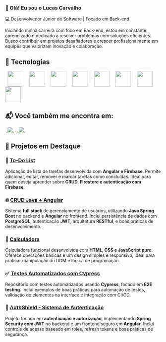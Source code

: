 ### 👋 Olá! Eu sou o Lucas Carvalho
💻 Desenvolvedor Júnior de Software | Focado em Back-end 

Iniciando minha carreira com foco em Back-end, estou em constante aprendizado e dedicado a resolver problemas com soluções eficientes. Busco contribuir em projetos desafiadores e crescer profissionalmente em equipes que valorizam inovação e colaboração.

## 🚀 Tecnologias  

<div style="display: flex; flex-wrap: wrap; align-items: center;">
  &nbsp;&nbsp;<img width='50' height='50' src="https://cdn.jsdelivr.net/gh/devicons/devicon/icons/python/python-original.svg" />&nbsp;&nbsp;
  &nbsp;&nbsp;<img width='50' height='50' src="https://cdn.jsdelivr.net/gh/devicons/devicon/icons/java/java-original.svg" />&nbsp;&nbsp;
  &nbsp;&nbsp;<img width='50' height='50' src="https://cdn.jsdelivr.net/gh/devicons/devicon/icons/spring/spring-original.svg" />&nbsp;&nbsp;
  &nbsp;&nbsp;<img width='50' height='50' src="https://cdn.jsdelivr.net/gh/devicons/devicon/icons/postgresql/postgresql-original.svg" />&nbsp;&nbsp;
  &nbsp;&nbsp;<img width='50' height='50' src="https://cdn.jsdelivr.net/gh/devicons/devicon/icons/typescript/typescript-original.svg" />&nbsp;&nbsp;
  &nbsp;&nbsp;<img width='50' height='50' src="https://cdn.jsdelivr.net/gh/devicons/devicon/icons/angularjs/angularjs-original.svg" />&nbsp;&nbsp;
  &nbsp;&nbsp;<img width='50' height='50' src="https://cdn.jsdelivr.net/gh/devicons/devicon/icons/git/git-original.svg" />&nbsp;&nbsp;
  &nbsp;&nbsp;<img width='50' height='50' src="https://cdn.jsdelivr.net/gh/devicons/devicon/icons/docker/docker-original.svg" />&nbsp;&nbsp;
</div>


## 📬 Você também me encontra em:  

&nbsp;<a href="https://www.linkedin.com/in/lucascarvalho-dev/" target="_blank">
  <img src="https://img.shields.io/badge/LinkedIn-%230077B5.svg?style=for-the-badge&logo=linkedin&logoColor=white">
</a>&nbsp;
&nbsp;<a href="https://www.linkedin.com/in/lucascarvalho-dev/" target="_blank">
  <img src="https://img.shields.io/badge/Instagram-%23E4405F.svg?style=for-the-badge&logo=Instagram&logoColor=white">
</a>&nbsp;


## 📌 Projetos em Destaque  

### 📝 [To-Do List](https://github.com/LucasCarvalhoo/todo-list)  
Aplicação de lista de tarefas desenvolvida com **Angular e Firebase**. Permite adicionar, editar, remover e marcar tarefas como concluídas. Ideal para quem deseja aprender sobre **CRUD, Firestore e autenticação com Firebase**.  

### 🔥 [CRUD Java + Angular](https://github.com/LucasCarvalhoo/crud-java-angular)  
Sistema **full stack** de gerenciamento de usuários, utilizando **Java Spring Boot** no backend e **Angular** no frontend. Inclui persistência de dados com **PostgreSQL**, autenticação **JWT**, arquitetura **RESTful**, e boas práticas de desenvolvimento.  

### 🔢 [Calculadora](https://github.com/LucasCarvalhoo/Calculadora)  
Calculadora funcional desenvolvida com **HTML, CSS e JavaScript puro**. Oferece operações básicas e um design simples e responsivo, ideal para praticar manipulação do DOM e lógica de programação.   

### ✅ [Testes Automatizados com Cypress](https://github.com/LucasCarvalhoo/cypress-basico-v2)  
Repositório com testes automatizados usando **Cypress**, focado em **E2E testing**. Inclui exemplos de boas práticas para automação de testes, validação de elementos na interface e integração com CI/CD.  

### 🔐 [AuthShield - Sistema de Autenticação](https://github.com/LucasCarvalhoo/AuthShield)  
Projeto focado em **autenticação e autorização**, implementando **Spring Security com JWT** no backend e um frontend seguro em **Angular**. Inclui controle de acesso baseado em roles, refresh tokens e boas práticas de segurança. 




